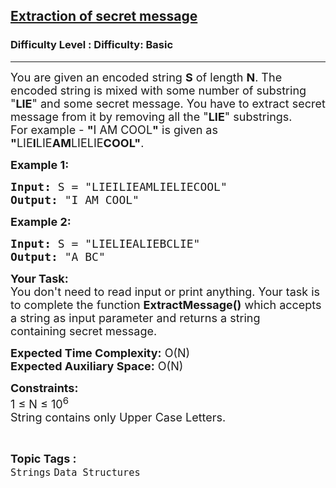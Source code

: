 <h2><a href="https://www.geeksforgeeks.org/problems/extraction-of-secret-message0616/1?page=1&category=Strings&difficulty=Basic&status=unsolved&sortBy=latest">Extraction of secret message</a></h2><h3>Difficulty Level : Difficulty: Basic</h3><hr><div class="problems_problem_content__Xm_eO" bis_skin_checked="1"><p><span style="font-size:18px">You are given an encoded string <strong>S</strong> of length <strong>N</strong>. The encoded string is mixed with some number of substring "<strong>LIE</strong>" and some secret message.&nbsp;You have to extract secret message from it by removing&nbsp;all the "<strong>LIE</strong>"&nbsp;substrings.<br>
For example -&nbsp;<strong>"</strong>I AM COOL<strong>"</strong> is given as <strong>"</strong>LIE<strong>I</strong>LIE<strong>AM</strong>LIELIE<strong>COOL</strong><strong>"</strong>.</span></p>

<p><span style="font-size:18px"><strong>Example 1:</strong></span></p>

<pre><span style="font-size:18px"><strong>Input:</strong> S = "LIEILIEAMLIELIECOOL"
<strong>Output:</strong> "I AM COOL"
</span></pre>

<p><span style="font-size:18px"><strong>Example 2:</strong></span></p>

<pre><span style="font-size:18px"><strong>Input:</strong> S = "LIELIEALIEBCLIE"
<strong>Output:</strong> "A BC"</span></pre>

<p><span style="font-size:18px"><strong>Your Task:&nbsp;&nbsp;</strong><br>
You don't need to read input or print anything. Your task is to complete the function&nbsp;<strong>ExtractMessage()</strong>&nbsp;which accepts a string as input parameter and returns a string containing&nbsp;secret message.</span></p>

<p><span style="font-size:18px"><strong>Expected Time Complexity:</strong>&nbsp;O(N)<br>
<strong>Expected Auxiliary Space:</strong>&nbsp;O(N)</span></p>

<p><span style="font-size:18px"><strong>Constraints:</strong><br>
1 ≤ N ≤&nbsp;10<sup>6</sup><br>
String contains only Upper Case Letters.</span></p>
</div><br><p><span style=font-size:18px><strong>Topic Tags : </strong><br><code>Strings</code>&nbsp;<code>Data Structures</code>&nbsp;